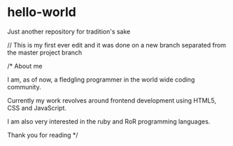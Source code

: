 # hello-world
Just another repository for tradition's sake

// This is my first ever edit and it was done on a new branch separated from the master project branch 

/* About me

I am, as of now, a fledgling programmer in the world wide coding community.

Currently my work revolves around frontend development using HTML5, CSS and JavaScript.

I am also very interested in the ruby and RoR programming languages.

Thank you for reading */
  
  

